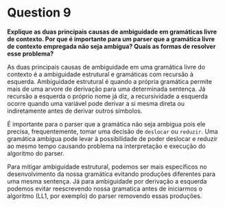 # Question 9

**Explique as duas principais causas de ambiguidade em gramáticas livre de contexto. Por que é importante para um parser que a gramática livre de contexto empregada não seja ambígua? Quais as formas de resolver esse problema?**

As duas principais causas de ambiguidade em uma gramática livre do contexto é a ambiguidade estrutural e gramáticas com recursão à esquerda. Ambiguidade estrutural é quando a própria gramática permite mais de uma arvore de derivação para uma determinada sentença. Já recursão a esquerda o próprio nome já diz, a recursividade a esquerda ocorre quando uma variável pode derivar a si mesma direta ou indiretamente antes de derivar outros símbolos.

É importante para o parser que a gramática não seja ambígua pois ele precisa, frequentemente, tomar uma decisão de `deslocar` ou `reduzir`. Uma gramática ambígua pode levar à possibilidade de poder deslocar e reduzir ao mesmo tempo causando problema na interpretação e execução do algoritmo do parser.

Para mitigar ambiguidade estrutural, podemos ser mais específicos no desenvolvimento da nossa gramática evitando produções diferentes para uma mesma sentença. Já para ambiguidade por derivação a esquerda podemos evitar reescrevendo nossa gramatica antes de iniciarmos o algoritmo (LL1, por exemplo) do parser removendo essas produções.
